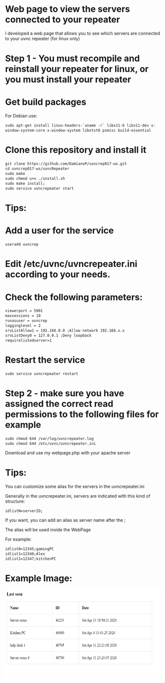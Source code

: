 # Web page to view the servers connected to your repeater

I developed a web page that allows you to see which servers are connected to your uvnc repeater (for linux only)

# Step 1 - You must recompile and reinstall your repeater for linux, or you must install your repeater
# Get build packages
For Debian use:
```
sudo apt-get install linux-headers-`uname -r` libx11-6 libx11-dev x-window-system-core x-window-system libxtst6 psmisc build-essential
```

# Clone this repository and install it 
```
git clone https://github.com/DamianoP/uvncrep017-ws.git
cd uvncrep017-ws/uvncRepeater
sudo make
sudo chmod u+x ./install.sh
sudo make install;
sudo service uvncrepeater start
```
# Tips:
# Add a user for the service
```
useradd uvncrep
```
# Edit /etc/uvnc/uvncrepeater.ini according to your needs.
# Check the following parameters:
```
viewerport = 5901
maxsessions = 10
runasuser = uvncrep
logginglevel = 2
srvListAllow1 = 192.168.0.0 ;Allow network 192.168.x.x
srvListDeny0 = 127.0.0.1 ;Deny loopback
requirelistedserver=1
```
# Restart the service

```
sudo service uvncrepeater restart
```

# Step 2 - make sure you have assigned the correct read permissions to the following files for example

```
sudo chmod 644 /var/log/uvncrepeater.log
sudo chmod 644 /etc/uvnc/uvncrepeater.ini
```
Download and use my webpage.php with your apache server

# Tips:
You can customize some alias for the servers in the uvncrepeater.ini

Generally in the uvncrepeater.ini, servers are indicated with this kind of structure:
```
idlistN=serverID;
```

If you want, you can add an alias as server name after the ;

The alias will be used inside the WebPage

For example:

```
idlist0=12345;gamingPC
idlist1=12346;Alex
idlist1=12347;kitchenPC
```

# Example Image:
<img width="600" height="290" src="example.png?raw=true">

